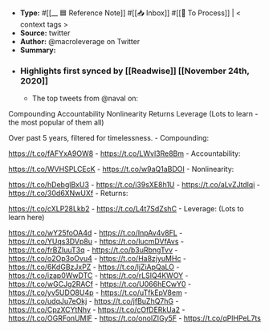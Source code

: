 - **Type:** #[[__ 🟦  Reference Note]] #[[📥 Inbox]] #[[📝 To Process]] | < context tags >
- **Source:**  twitter
- **Author:** @macroleverage on Twitter
- **Summary:**
- ### Highlights first synced by [[Readwise]] [[November 24th, 2020]]
    - The top tweets from @naval on:

Compounding
Accountability
Nonlinearity
Returns
Leverage (Lots to learn - the most popular of them all)

Over past 5 years, filtered for timelessness. 
    - Compounding:

https://t.co/fAFYxA9OW8 
    - https://t.co/LWvl3Re8Bm 
    - Accountability:

https://t.co/WVHSPLCEcK 
    - https://t.co/w9aQ1aBDOI 
    - Nonlinearity:

https://t.co/hDebglBxU3 
    - https://t.co/i39sXE8h1U 
    - https://t.co/aLvZJtdlqi 
    - https://t.co/30d6XNwUXf 
    - Returns: 

https://t.co/cXLP28Lkb2 
    - https://t.co/L4t7SdZshC 
    - Leverage: (Lots to learn here)

https://t.co/wY25foOA4d 
    - https://t.co/InpAv4v8FL 
    - https://t.co/YUqs3DVp8u 
    - https://t.co/IucmDVfAvs 
    - https://t.co/frBZIuuT3q 
    - https://t.co/b3uRbngTvv 
    - https://t.co/o2Op3oOvu4 
    - https://t.co/Ha8zjyuMHc 
    - https://t.co/6KdGBzJxPZ 
    - https://t.co/ljZiApQaLO 
    - https://t.co/izap0WwDTC 
    - https://t.co/rLSlQ4KWOY 
    - https://t.co/wGCJg2RACf 
    - https://t.co/U066hECwY0 
    - https://t.co/yv5UDO8U4p 
    - https://t.co/uTfkEpV8em 
    - https://t.co/udqJu7eOkj 
    - https://t.co/jfBuZhQ7hG 
    - https://t.co/CpzXCYtNhy 
    - https://t.co/cOfDERkUa2 
    - https://t.co/OGRFonUMlF 
    - https://t.co/onoIZIGy5F 
    - https://t.co/qPlHPeL7ts 
